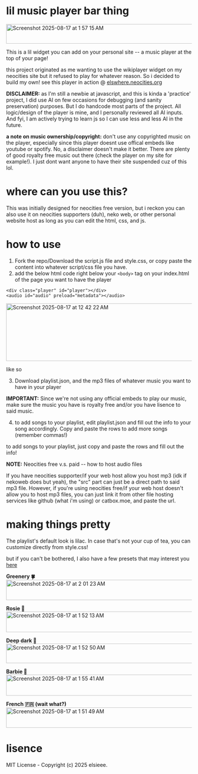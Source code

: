 # lil music player bar thing

<img width="1264" height="53" alt="Screenshot 2025-08-17 at 1 57 15 AM" src="https://github.com/user-attachments/assets/3dcc09e1-32cf-41d5-a221-b23ccd420688" />


This is a lil widget you can add on your personal site -- a music player at the top of your page!

this project originated as me wanting to use the wikiplayer widget on my neocities site but it refused to play for whatever reason. So i decided to build my own! see this player in action @ <a href="https://elswhere.neocities.org/">elswhere.neocities.org</a>

<b>DISCLAIMER:</b> as I'm still a newbie at javascript, and this is kinda a 'practice' project, I did use AI on few occasions for debugging (and sanity preservation) purposes. But I do handcode most parts of the project. All logic/design of the player is mine, and I personally reviewed all AI inputs. And fyi, I am actively trying to learn js so I can use less and less AI in the future. 

<b>a note on music ownership/copyright:</b> don't use any copyrighted music on the player, especially since this player doesnt use offical embeds like youtube or spotify. No, a disclaimer doesn't make it better. There are plenty of good royalty free music out there (check the player on my site for example!). I just dont want anyone to have their site suspended cuz of this lol. 


# where can you use this? 
This was initially designed for neocities free version, but i reckon you can also use it on neocities supporters (duh), neko web, or other personal website host as long as you can edit the html, css, and js. 

# how to use
1. Fork the repo/Download the script.js file and style.css, or copy paste the content into whatever script/css file you have.
2. add the below html code right below your `<body>` tag on your index.html of the page you want to have the player
```
<div class="player" id="player"></div>
<audio id="audio" preload="metadata"></audio>
```
<img width="513" height="156" alt="Screenshot 2025-08-17 at 12 42 22 AM" src="https://github.com/user-attachments/assets/9b8c0d76-e668-40f4-b0dd-622834122109" />

like so 

3. Download playlist.json, and the mp3 files of whatever music you want to have in your player

<b>IMPORTANT:</b> Since we're not using any official embeds to play our music, make sure the music you have is royalty free and/or you have lisence to said music. 

4. to add songs to your playlist, edit playlist.json and fill out the info to your song accordingly. Copy and paste the rows to add more songs (remember commas!)

to add songs to your playlist, just copy and paste the rows and fill out the info!

<b>NOTE:</b> Neocities free v.s. paid -- how to host audio files

If you have neocities supporter/if your web host allow you host mp3 (idk if nekoweb does but yeah), the "src" part can just be a direct path to said mp3 file. 
However, if you're using neocities free/if your web host doesn't allow you to host mp3 files, you can just link it from other file hosting services like github (what i'm using) or catbox.moe, and paste the url. 

# making things pretty 
The playlist's default look is lilac. In case that's not your cup of tea, you can customize directly from style.css! 

but if you can't be bothered, I also have a few presets that may interest you <a href = "the-playlist-stuff/cosmetics"> here </a>

<b>Greenery 🍀</b>
<img width="1266" height="55" alt="Screenshot 2025-08-17 at 2 01 23 AM" src="https://github.com/user-attachments/assets/d4fb1459-99b4-4f6a-9d8e-edaf018cdaa0" />


<b>Rosie 🌹</b>
<img width="1267" height="56" alt="Screenshot 2025-08-17 at 1 52 13 AM" src="https://github.com/user-attachments/assets/82c8d002-c74e-4942-96a5-4aa32d44a198" />

<b>Deep dark 🐳</b>
<img width="1265" height="53" alt="Screenshot 2025-08-17 at 1 52 50 AM" src="https://github.com/user-attachments/assets/57e31f9d-329b-4da2-bc7d-4d4e2846d806" />

<b>Barbie 💞</b>
<img width="1268" height="57" alt="Screenshot 2025-08-17 at 1 55 41 AM" src="https://github.com/user-attachments/assets/faaab0ad-622d-40d8-848b-2db20f219d96" />

<b>French 🇫🇷 (wait what?)</b>
<img width="1265" height="55" alt="Screenshot 2025-08-17 at 1 51 49 AM" src="https://github.com/user-attachments/assets/21b7e75d-9973-429d-81c5-083d29acd0a8" />


# lisence

MIT License - Copyright (c) 2025 elsieee.


